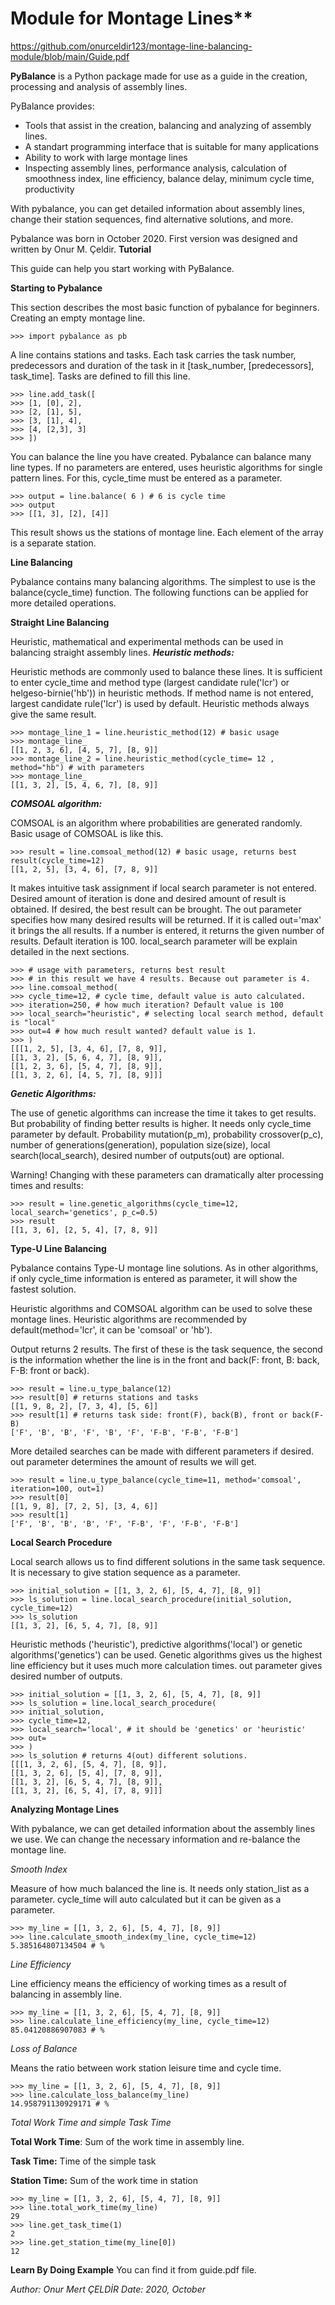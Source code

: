 # Module for Montage Lines** 

https://github.com/onurceldir123/montage-line-balancing-module/blob/main/Guide.pdf

**PyBalance** is a Python package made for use as a guide in the creation, processing and analysis of assembly lines. 

PyBalance provides: 

- Tools that assist in the creation, balancing and analyzing of assembly lines. 
- A standart programming interface that is suitable for many applications 
- Ability to work with large montage lines 
- Inspecting assembly lines, performance analysis, calculation of smoothness index, line efficiency, balance delay, minimum cycle time, productivity 

With pybalance, you can get detailed information about assembly lines, change their station sequences, find alternative solutions, and more. 

Pybalance was born in October 2020. First version was designed and written by Onur M. Çeldir. **Tutorial** 

This guide can help you start working with PyBalance. 

**Starting to Pybalance** 

This section describes the most basic function of pybalance for beginners.  Creating an empty montage line. 

```
>>> import pybalance as pb
```

A line contains stations and tasks. Each task carries the task number, predecessors and duration of the task in it [task\_number, [predecessors], task\_time]. Tasks are defined to fill this line. 

```
>>> line.add_task([
>>> [1, [0], 2],
>>> [2, [1], 5],
>>> [3, [1], 4],
>>> [4, [2,3], 3]
>>> ])
```

You can balance the line you have created. Pybalance can balance many line types. If no parameters are entered, uses heuristic algorithms for single pattern lines. For this, cycle\_time must be entered as a parameter. 

```
>>> output = line.balance( 6 ) # 6 is cycle time
>>> output
>>> [[1, 3], [2], [4]]
```

This result shows us the stations of montage line. Each element of the array is a separate station. 

**Line Balancing** 

Pybalance contains many balancing algorithms. The simplest to use is the balance(cycle\_time) function. The following functions can be applied for more detailed operations. 

**Straight Line Balancing** 

Heuristic, mathematical and experimental methods can be used in balancing straight assembly lines.  ***Heuristic methods:*** 

Heuristic methods are commonly used to balance these lines. It is sufficient to enter cycle\_time and method type (largest candidate rule('lcr') or helgeso-birnie('hb')) in heuristic methods. If method name is not entered, largest candidate rule('lcr') is used by default. Heuristic methods always give the same result. 

```
>>> montage_line_1 = line.heuristic_method(12) # basic usage
>>> montage_line_
[[1, 2, 3, 6], [4, 5, 7], [8, 9]]
>>> montage_line_2 = line.heuristic_method(cycle_time= 12 , method="hb") # with parameters
>>> montage_line_
[[1, 3, 2], [5, 4, 6, 7], [8, 9]]
```

***COMSOAL algorithm:*** 

COMSOAL is an algorithm where probabilities are generated randomly. Basic usage of COMSOAL is like this. 

```
>>> result = line.comsoal_method(12) # basic usage, returns best result(cycle_time=12)
[[1, 2, 5], [3, 4, 6], [7, 8, 9]]
``` 

It makes intuitive task assignment if local search parameter is not entered. Desired amount of iteration is done and desired amount of result is obtained. If desired, the best result can be brought. The out parameter specifies how many desired results will be returned. If it is called out='max' it brings the all results. If a number is entered, it returns the given number of results. Default iteration is 100. local\_search parameter will be explain detailed in the next sections. 

```
>>> # usage with parameters, returns best result
>>> # in this result we have 4 results. Because out parameter is 4.
>>> line.comsoal_method(
>>> cycle_time=12, # cycle time, default value is auto calculated.
>>> iteration=250, # how much iteration? Default value is 100
>>> local_search="heuristic", # selecting local search method, default is "local"
>>> out=4 # how much result wanted? default value is 1.
>>> )
[[[1, 2, 5], [3, 4, 6], [7, 8, 9]],
[[1, 3, 2], [5, 6, 4, 7], [8, 9]],
[[1, 2, 3, 6], [5, 4, 7], [8, 9]],
[[1, 3, 2, 6], [4, 5, 7], [8, 9]]]
```

***Genetic Algorithms:*** 

The use of genetic algorithms can increase the time it takes to get results. But probability of finding better results is higher. It needs only cycle\_time parameter by default. Probability mutation(p\_m), probability crossover(p\_c), number of generations(generation), population size(size), local search(local\_search),  desired number of outputs(out) are optional.  

Warning! Changing with these parameters can dramatically alter processing times and results: 
```
>>> result = line.genetic_algorithms(cycle_time=12, local_search='genetics', p_c=0.5)
>>> result
[[1, 3, 6], [2, 5, 4], [7, 8, 9]]
```
**Type-U Line Balancing** 

Pybalance contains Type-U montage line solutions. As in other algorithms, if only cycle\_time information is entered as parameter, it will show the fastest solution. 

Heuristic algorithms and COMSOAL algorithm can be used to solve these montage lines. Heuristic algorithms are recommended by default(method='lcr', it can be 'comsoal' or 'hb'). 

Output returns 2 results. The first of these is the task sequence, the second is the information whether the line is in the front and back(F: front, B: back, F-B: front or back). 

```
>>> result = line.u_type_balance(12)
>>> result[0] # returns stations and tasks
[[1, 9, 8, 2], [7, 3, 4], [5, 6]]
>>> result[1] # returns task side: front(F), back(B), front or back(F-B)
['F', 'B', 'B', 'F', 'B', 'F', 'F-B', 'F-B', 'F-B']
``` 

More detailed searches can be made with different parameters if desired. out parameter determines the amount of results we will get. 

```
>>> result = line.u_type_balance(cycle_time=11, method='comsoal', iteration=100, out=1)
>>> result[0]
[[1, 9, 8], [7, 2, 5], [3, 4, 6]]
>>> result[1]
['F', 'B', 'B', 'B', 'F', 'F-B', 'F', 'F-B', 'F-B']
```

**Local Search Procedure** 

Local search allows us to find different solutions in the same task sequence. It is necessary to give station sequence as a parameter.  

```
>>> initial_solution = [[1, 3, 2, 6], [5, 4, 7], [8, 9]]
>>> ls_solution = line.local_search_procedure(initial_solution, cycle_time=12)
>>> ls_solution
[[1, 3, 2], [6, 5, 4, 7], [8, 9]]
```

Heuristic methods ('heuristic'), predictive algorithms('local') or genetic algorithms('genetics') can be used. Genetic algorithms gives us the highest line efficiency but it uses much more calculation times. out parameter gives desired number of outputs. 

```
>>> initial_solution = [[1, 3, 2, 6], [5, 4, 7], [8, 9]]
>>> ls_solution = line.local_search_procedure(
>>> initial_solution,
>>> cycle_time=12,
>>> local_search='local', # it should be 'genetics' or 'heuristic'
>>> out=
>>> )
>>> ls_solution # returns 4(out) different solutions.
[[[1, 3, 2, 6], [5, 4, 7], [8, 9]],
[[1, 3, 2, 6], [5, 4], [7, 8, 9]],
[[1, 3, 2], [6, 5, 4, 7], [8, 9]],
[[1, 3, 2], [6, 5, 4], [7, 8, 9]]]
```

**Analyzing Montage Lines** 

With pybalance, we can get detailed information about the assembly lines we use. We can change the necessary information and re-balance the montage line. 

*Smooth Index* 

Measure of how much balanced the line is. It needs only station\_list as a parameter. cycle\_time will auto calculated but it can be given as a parameter. 

```
>>> my_line = [[1, 3, 2, 6], [5, 4, 7], [8, 9]]
>>> line.calculate_smooth_index(my_line, cycle_time=12)
5.385164807134504 # %
```

*Line Efficiency* 

Line efficiency means the efficiency of working times as a result of balancing in assembly line. 

```
>>> my_line = [[1, 3, 2, 6], [5, 4, 7], [8, 9]]
>>> line.calculate_line_efficiency(my_line, cycle_time=12)
85.04120886907083 # %
```

*Loss of Balance* 

Means the ratio between work station leisure time and cycle time. 

```
>>> my_line = [[1, 3, 2, 6], [5, 4, 7], [8, 9]]
>>> line.calculate_loss_balance(my_line)
14.958791130929171 # %
```

*Total Work Time and simple Task Time* 

**Total Work Time**: Sum of the work time in assembly line. 

**Task Time:** Time of the simple task 

**Station Time:** Sum of the work time in station 
```
>>> my_line = [[1, 3, 2, 6], [5, 4, 7], [8, 9]]
>>> line.total_work_time(my_line)
29
>>> line.get_task_time(1)
2
>>> line.get_station_time(my_line[0])
12
```

**Learn By Doing Example** 
You can find it from guide.pdf file.

*Author: Onur Mert ÇELDİR Date: 2020, October* 
